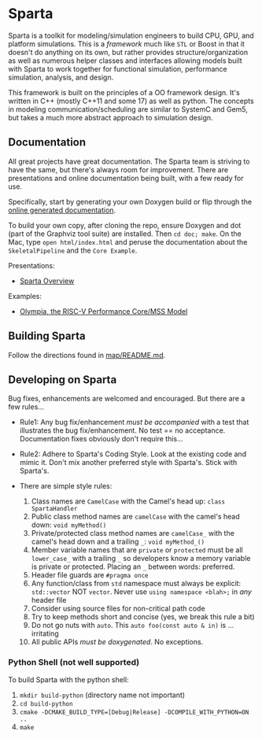 # Sparta

Sparta is a toolkit for modeling/simulation engineers to build CPU,
GPU, and platform simulations.  This is a _framework_ much like `STL`
or Boost in that it doesn't do anything on its own, but rather
provides structure/organization as well as numerous helper classes and
interfaces allowing models built with Sparta to work together for
functional simulation, performance simulation, analysis, and design.

This framework is built on the principles of a OO framework design.
It's written in C++ (mostly C++11 and some 17) as well as python.  The
concepts in modeling communication/scheduling are similar to SystemC
and Gem5, but takes a much more abstract approach to simulation
design.

## Documentation

All great projects have great documentation.  The Sparta team is
striving to have the same, but there's always room for improvement.
There are presentations and online documentation being built, with a
few ready for use.

Specifically, start by generating your own Doxygen build or flip
through the [online generated
documentation](https://sparcians.github.io/map/).

To build your own copy, after cloning the repo, ensure Doxygen and dot
(part of the Graphviz tool suite) are installed.  Then `cd doc; make`.
On the Mac, type `open html/index.html` and peruse the documentation
about the `SkeletalPipeline` and the `Core Example`.

Presentations:

- [Sparta Overview](https://docs.google.com/presentation/d/e/2PACX-1vS1BWtVv0x3qXKQWAeECe2gsF9cMG3Zp2HnXJw52grCAcl21lv3a9pLW6J0lZ32e5DWdZkFyUMcE_AI/pub?start=false&loop=false&delayms=3000)

Examples:

- [Olympia, the RISC-V Performance Core/MSS Model](https://github.com/riscv-software-src/riscv-perf-model)

## Building Sparta

Follow the directions found in [map/README.md](https://github.com/sparcians/map/tree/master#building-map).

## Developing on Sparta

Bug fixes, enhancements are welcomed and encouraged.  But there are a
few rules...

* Rule1: Any bug fix/enhancement _must be accompanied_ with a test
  that illustrates the bug fix/enhancement.  No test == no acceptance.
  Documentation fixes obviously don't require this...

* Rule2: Adhere to Sparta's Coding Style. Look at the existing code
  and mimic it.  Don't mix another preferred style with Sparta's.
  Stick with Sparta's.

* There are simple style rules:
     1. Class names are `CamelCase` with the Camel's head up: `class SpartaHandler`
     1. Public class method names are `camelCase` with the camel's head down: `void myMethod()`
     1. Private/protected class method names are `camelCase_` with the camel's head down and a trailing `_`: `void myMethod_()`
     1. Member variable names that are `private` or `protected` must
        be all `lower_case_` with a trailing `_` so developers know a
        memory variable is private or protected.  Placing an `_`
        between words: preferred.
     1. Header file guards are `#pragma once`
     1. Any function/class from `std` namespace must always be
        explicit: `std::vector` NOT `vector`.  Never use `using
        namespace <blah>;` in *any* header file
     1. Consider using source files for non-critical path code
     1. Try to keep methods short and concise (yes, we break this rule a bit)
     1. Do not go nuts with `auto`.  This `auto foo(const auto & in)` is ... irritating
     1. All public APIs *must be doxygenated*.  No exceptions.

### Python Shell (not well supported)

To build Sparta with the python shell:

1. `mkdir build-python` (directory name not important)
2. `cd build-python`
3. `cmake -DCMAKE_BUILD_TYPE=[Debug|Release] -DCOMPILE_WITH_PYTHON=ON ..`
4. `make`
